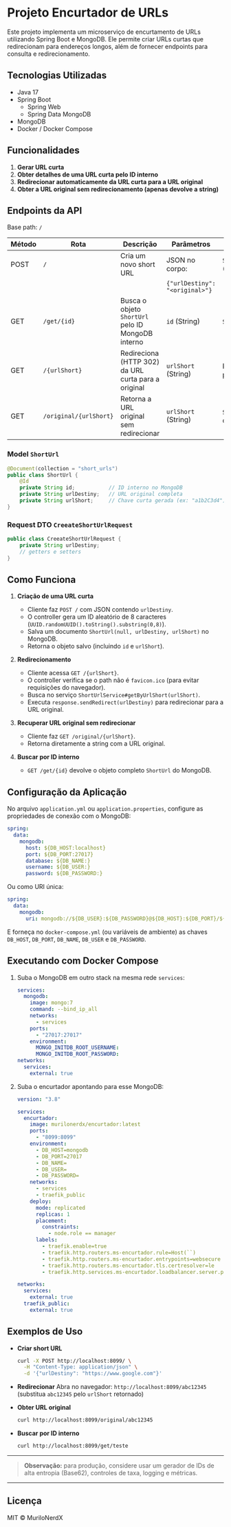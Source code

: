 # Projeto Encurtador de URLs

Este projeto implementa um microserviço de encurtamento de URLs utilizando Spring Boot e MongoDB. Ele permite criar URLs curtas que redirecionam para endereços longos, além de fornecer endpoints para consulta e redirecionamento.

## Tecnologias Utilizadas

- Java 17
- Spring Boot
    - Spring Web
    - Spring Data MongoDB
- MongoDB
- Docker / Docker Compose

## Funcionalidades

1. **Gerar URL curta**
2. **Obter detalhes de uma URL curta pelo ID interno**
3. **Redirecionar automaticamente da URL curta para a URL original**
4. **Obter a URL original sem redirecionamento (apenas devolve a string)**

## Endpoints da API

Base path: `/`

| Método | Rota                   | Descrição                                           | Parâmetros                     | Resposta                           |
| ------ | ---------------------- | --------------------------------------------------- | ------------------------------ | ---------------------------------- |
| POST   | `/`                    | Cria um novo short URL                              | JSON no corpo:                 | `ShortUrl` salvo (JSON)            |
|        |                        |                                                     | `{"urlDestiny": "<original>"}` |                                    |
| GET    | `/get/{id}`            | Busca o objeto `ShortUrl` pelo ID MongoDB interno   | `id` (String)                  | `ShortUrl` (JSON)                  |
| GET    | `/{urlShort}`          | Redireciona (HTTP 302) da URL curta para a original | `urlShort` (String)            | Redirecionamento para `urlDestiny` |
| GET    | `/original/{urlShort}` | Retorna a URL original sem redirecionar             | `urlShort` (String)            | `String` com a URL original        |

### Model `ShortUrl`

```java
@Document(collection = "short_urls")
public class ShortUrl {
    @Id
    private String id;           // ID interno no MongoDB
    private String urlDestiny;   // URL original completa
    private String urlShort;     // Chave curta gerada (ex: "a1b2C3d4")
}
```

### Request DTO `CreeateShortUrlRequest`

```java
public class CreeateShortUrlRequest {
    private String urlDestiny;
    // getters e setters
}
```

## Como Funciona

1. **Criação de uma URL curta**

    - Cliente faz `POST /` com JSON contendo `urlDestiny`.
    - O controller gera um ID aleatório de 8 caracteres (`UUID.randomUUID().toString().substring(0,8)`).
    - Salva um documento `ShortUrl(null, urlDestiny, urlShort)` no MongoDB.
    - Retorna o objeto salvo (incluindo `id` e `urlShort`).

2. **Redirecionamento**

    - Cliente acessa `GET /{urlShort}`.
    - O controller verifica se o path não é `favicon.ico` (para evitar requisições do navegador).
    - Busca no serviço `ShortUrlService#getByUrlShort(urlShort)`.
    - Executa `response.sendRedirect(urlDestiny)` para redirecionar para a URL original.

3. **Recuperar URL original sem redirecionar**

    - Cliente faz `GET /original/{urlShort}`.
    - Retorna diretamente a string com a URL original.

4. **Buscar por ID interno**

    - `GET /get/{id}` devolve o objeto completo `ShortUrl` do MongoDB.

## Configuração da Aplicação

No arquivo `application.yml` ou `application.properties`, configure as propriedades de conexão com o MongoDB:

```yaml
spring:
  data:
    mongodb:
      host: ${DB_HOST:localhost}
      port: ${DB_PORT:27017}
      database: ${DB_NAME:}
      username: ${DB_USER:}
      password: ${DB_PASSWORD:}
```

Ou como URI única:

```yaml
spring:
  data:
    mongodb:
      uri: mongodb://${DB_USER}:${DB_PASSWORD}@${DB_HOST}:${DB_PORT}/${DB_NAME}
```

E forneça no `docker-compose.yml` (ou variáveis de ambiente) as chaves `DB_HOST`, `DB_PORT`, `DB_NAME`, `DB_USER` e `DB_PASSWORD`.

## Executando com Docker Compose

1. Suba o MongoDB em outro stack na mesma rede `services`:

   ```yaml
   services:
     mongodb:
       image: mongo:7
       command: --bind_ip_all
       networks:
         - services
       ports:
         - "27017:27017"
       environment:
         MONGO_INITDB_ROOT_USERNAME: 
         MONGO_INITDB_ROOT_PASSWORD: 
   networks:
     services:
       external: true
   ```

2. Suba o encurtador apontando para esse MongoDB:

   ```yaml
   version: "3.8"

   services:
     encurtador:
       image: murilonerdx/encurtador:latest
       ports:
         - "8099:8099"
       environment:
         - DB_HOST=mongodb
         - DB_PORT=27017
         - DB_NAME=
         - DB_USER=
         - DB_PASSWORD=
       networks:
         - services
         - traefik_public
       deploy:
         mode: replicated
         replicas: 1
         placement:
           constraints:
             - node.role == manager
         labels:
           - traefik.enable=true
           - traefik.http.routers.ms-encurtador.rule=Host(``)
           - traefik.http.routers.ms-encurtador.entrypoints=websecure
           - traefik.http.routers.ms-encurtador.tls.certresolver=le
           - traefik.http.services.ms-encurtador.loadbalancer.server.port=8099

   networks:
     services:
       external: true
     traefik_public:
       external: true
   ```

## Exemplos de Uso

- **Criar short URL**

  ```bash
  curl -X POST http://localhost:8099/ \
    -H "Content-Type: application/json" \
    -d '{"urlDestiny": "https://www.google.com"}'
  ```

- **Redirecionar** Abra no navegador: `http://localhost:8099/abc12345` (substitua `abc12345` pelo `urlShort` retornado)

- **Obter URL original**

  ```bash
  curl http://localhost:8099/original/abc12345
  ```

- **Buscar por ID interno**

  ```bash
  curl http://localhost:8099/get/teste
  ```

---

> **Observação:** para produção, considere usar um gerador de IDs de alta entropia (Base62), controles de taxa, logging e métricas.

---

## Licença

MIT © MuriloNerdX


